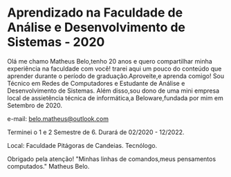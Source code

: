 # Aprendizado na Faculdade de Análise e Desenvolvimento de Sistemas - 2020

Olá me chamo Matheus Belo,tenho 20 anos e quero compartilhar minha experiência na faculdade com você!
trarei aqui um pouco do conteúdo que aprender durante o período de graduação.Aproveite,e aprenda comigo!
Sou Técnico em Redes de Computadores e Estudante  de Análise e Desenvolvimento de Sistemas.
Além disso,sou dono de uma mini empresa local de assietência técnica de informática,a Beloware,fundada por mim em Setembro de 2020.

e-mail: belo.matheus@outlook.com

Terminei o 1 e 2 Semestre de 6.
Durará de 02/2020 - 12/2022.

Local: Faculdade Pitágoras de Candeias.
Tecnólogo.

Obrigado pela atenção!
"Minhas linhas de comandos,meus pensamentos computados." Matheus Belo.
